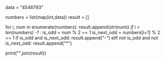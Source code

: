 data = "4546793"

numbers = list(map(int,data))
result = []

for i, num in enumerate(numbers):
    result.append(str(num))
    *if i < len(numbers) -1 :*
        is_odd = num % 2 == 1
        is_next_odd = numbers[i+1] % 2 == 1
        if is_odd and is_next_odd:
            result.append("-")
        elif not is_odd and not is_next_odd:
            result.append("*")

print("".join(result))
